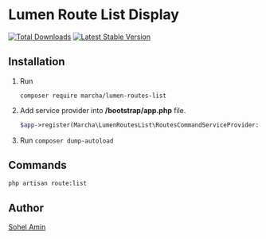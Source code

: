 # Lumen Route List Display

[![Total Downloads](https://poser.pugx.org/marcha/lumen-routes-list/d/total.svg)](https://packagist.org/packages/marcha/lumen-routes-list)
[![Latest Stable Version](https://poser.pugx.org/marcha/lumen-routes-list/v/stable.svg)](https://packagist.org/packages/marcha/lumen-routes-list)


## Installation

1. Run
    ```
    composer require marcha/lumen-routes-list
    ```

2. Add service provider into **/bootstrap/app.php** file.
    ```php
    $app->register(Marcha\LumenRoutesList\RoutesCommandServiceProvider::class);
    ```
3. Run ```composer dump-autoload```

## Commands

```
php artisan route:list
```


## Author

<a href="http://www.sohelamin.com">Sohel Amin</a>


